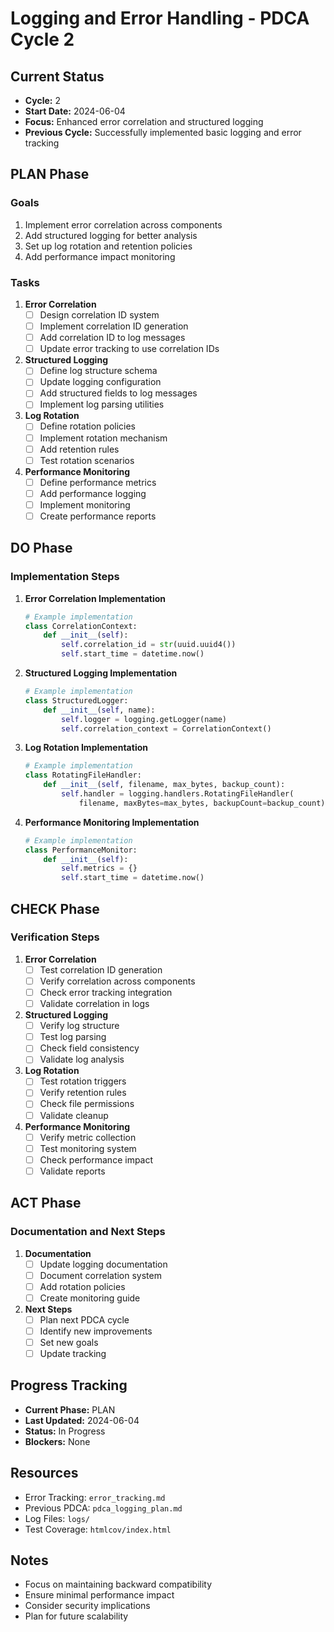 # Logging and Error Handling - PDCA Cycle 2

## Current Status
- **Cycle:** 2
- **Start Date:** 2024-06-04
- **Focus:** Enhanced error correlation and structured logging
- **Previous Cycle:** Successfully implemented basic logging and error tracking

## PLAN Phase
### Goals
1. Implement error correlation across components
2. Add structured logging for better analysis
3. Set up log rotation and retention policies
4. Add performance impact monitoring

### Tasks
1. **Error Correlation**
   - [ ] Design correlation ID system
   - [ ] Implement correlation ID generation
   - [ ] Add correlation ID to log messages
   - [ ] Update error tracking to use correlation IDs

2. **Structured Logging**
   - [ ] Define log structure schema
   - [ ] Update logging configuration
   - [ ] Add structured fields to log messages
   - [ ] Implement log parsing utilities

3. **Log Rotation**
   - [ ] Define rotation policies
   - [ ] Implement rotation mechanism
   - [ ] Add retention rules
   - [ ] Test rotation scenarios

4. **Performance Monitoring**
   - [ ] Define performance metrics
   - [ ] Add performance logging
   - [ ] Implement monitoring
   - [ ] Create performance reports

## DO Phase
### Implementation Steps
1. **Error Correlation Implementation**
   ```python
   # Example implementation
   class CorrelationContext:
       def __init__(self):
           self.correlation_id = str(uuid.uuid4())
           self.start_time = datetime.now()
   ```

2. **Structured Logging Implementation**
   ```python
   # Example implementation
   class StructuredLogger:
       def __init__(self, name):
           self.logger = logging.getLogger(name)
           self.correlation_context = CorrelationContext()
   ```

3. **Log Rotation Implementation**
   ```python
   # Example implementation
   class RotatingFileHandler:
       def __init__(self, filename, max_bytes, backup_count):
           self.handler = logging.handlers.RotatingFileHandler(
               filename, maxBytes=max_bytes, backupCount=backup_count)
   ```

4. **Performance Monitoring Implementation**
   ```python
   # Example implementation
   class PerformanceMonitor:
       def __init__(self):
           self.metrics = {}
           self.start_time = datetime.now()
   ```

## CHECK Phase
### Verification Steps
1. **Error Correlation**
   - [ ] Test correlation ID generation
   - [ ] Verify correlation across components
   - [ ] Check error tracking integration
   - [ ] Validate correlation in logs

2. **Structured Logging**
   - [ ] Verify log structure
   - [ ] Test log parsing
   - [ ] Check field consistency
   - [ ] Validate log analysis

3. **Log Rotation**
   - [ ] Test rotation triggers
   - [ ] Verify retention rules
   - [ ] Check file permissions
   - [ ] Validate cleanup

4. **Performance Monitoring**
   - [ ] Verify metric collection
   - [ ] Test monitoring system
   - [ ] Check performance impact
   - [ ] Validate reports

## ACT Phase
### Documentation and Next Steps
1. **Documentation**
   - [ ] Update logging documentation
   - [ ] Document correlation system
   - [ ] Add rotation policies
   - [ ] Create monitoring guide

2. **Next Steps**
   - [ ] Plan next PDCA cycle
   - [ ] Identify new improvements
   - [ ] Set new goals
   - [ ] Update tracking

## Progress Tracking
- **Current Phase:** PLAN
- **Last Updated:** 2024-06-04
- **Status:** In Progress
- **Blockers:** None

## Resources
- Error Tracking: `error_tracking.md`
- Previous PDCA: `pdca_logging_plan.md`
- Log Files: `logs/`
- Test Coverage: `htmlcov/index.html`

## Notes
- Focus on maintaining backward compatibility
- Ensure minimal performance impact
- Consider security implications
- Plan for future scalability 
